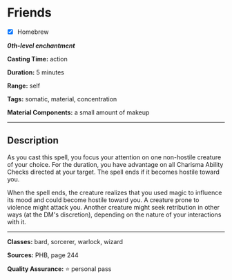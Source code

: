 # Friends

- [x] Homebrew

***0th-level enchantment***

**Casting Time:** action

**Duration:** 5 minutes

**Range:** self

**Tags:** somatic, material, concentration

**Material Components:** a small amount of makeup

---

## Description
As you cast this spell, you focus your attention on one non-hostile creature of your choice.
For the duration, you have advantage on all Charisma Ability Checks directed at your target.
The spell ends if it becomes hostile toward you.

When the spell ends, the creature realizes that you used magic to influence its mood and could become hostile toward you.
A creature prone to violence might attack you.
Another creature might seek retribution in other ways (at the DM's discretion), depending on the nature of your interactions with it.

---

**Classes:** bard, sorcerer, warlock, wizard

**Sources:** PHB, page 244

**Quality Assurance:** :star: personal pass
